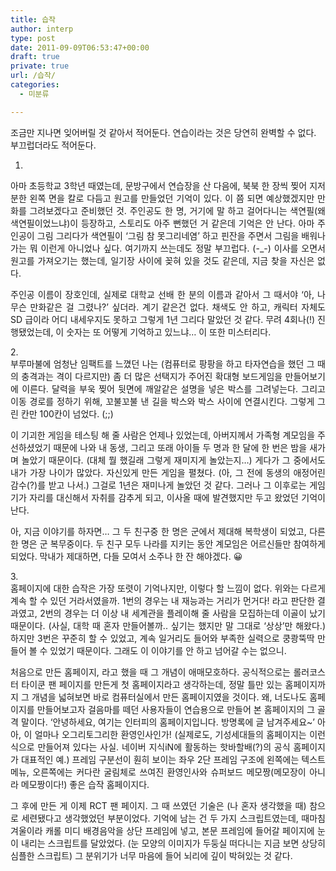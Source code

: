 ```yaml
---
title: 습작
author: interp
type: post
date: 2011-09-09T06:53:47+00:00
draft: true
private: true
url: /습작/
categories:
  - 미분류

---
```

조금만 지나면 잊어버릴 것 같아서 적어둔다. 연습이라는 것은 당연히 완벽할 수 없다. 부끄럽더라도 적어둔다.

1.

<div style="text-align: justify;">
  아마 초등학교 3학년 때였는데, 문방구에서 연습장을 산 다음에, 북북 한 장씩 찢어 지저분한 왼쪽 면을 칼로 다듬고 원고를 만들었던 기억이 있다. 이 쯤 되면 예상했겠지만 만화를 그려보겠다고 준비했던 것. 주인공도 한 명, 거기에 말 하고 걸어다니는 색연필(왜 색연필이었느냐)이 등장하고, 스토리도 아주 뻔했던 거 같은데 기억은 안 난다. 아마 주인공이 그림 그리다가 색연필이 &#8216;그림 참 못그리네염&#8217; 하고 핀잔을 주면서 그림을 배워나가는 뭐 이런게 아니었나 싶다. 여기까지 쓰는데도 정말 부끄럽다. (-_-) 이사를 오면서 원고를 가져오기는 했는데, 일기장 사이에 꽂혀 있을 것도 같은데, 지금 찾을 자신은 없다.</p> 
  
  <p>
    주인공 이름이 장호인데, 실제로 대학교 선배 한 분의 이름과 같아서 그 때서야 &#8216;아, 나 무슨 만화같은 걸 그렸나?&#8217; 싶더라. 계기 같은건 없다. 채색도 안 하고, 캐릭터 자체도 SD 급이라 어디 내세우지도 못하고 그렇게 1년 그리다 말았던 것 같다. 무려 4회나(!) 진행됐었는데, 이 숫자는 또 어떻게 기억하고 있느냐&#8230; 이 또한 미스터리다.
  </p>
  
  <p>
    2.<br /> 부루마불에 엄청난 임팩트를 느꼈던 나는 (컴퓨터로 팡팡을 하고 타자연습을 했던 그 때의 충격과는 격이 다르지만) 좀 더 많은 선택지가 주어진 확대형 보드게임을 만들어보기에 이른다. 달력을 부욱 찢어 뒷면에 깨알같은 설명을 넣은 박스를 그려넣는다. 그리고 이동 경로를 정하기 위해, 꼬불꼬불 낸 길을 박스와 박스 사이에 연결시킨다. 그렇게 그린 칸만 100칸이 넘었다. (;;)
  </p>
  
  <p>
    이 기괴한 게임을 테스팅 해 줄 사람은 언제나 있었는데, 아버지께서 가족형 계모임을 주선하셨었기 때문에 나와 내 동생, 그리고 또래 아이들 두 명과 한 달에 한 번은 밤을 새가며 놀았기 때문이다. (대체 뭘 했길래 그렇게 재미지게 놀았는지&#8230;) 게다가 그 중에서도 내가 가장 나이가 많았다. 자신있게 만든 게임을 펼쳤다. (아, 그 전에 동생의 애정어린 감수(?)를 받고 나서.) 그걸로 1년은 재미나게 놀았던 것 같다. 그러나 그 이후로는 게임기가 자리를 대신해서 자취를 감추게 되고, 이사올 때에 발견했지만 두고 왔었던 기억이 난다.
  </p>
  
  <p>
    아, 지금 이야기를 하자면&#8230; 그 두 친구중 한 명은 군에서 제대해 복학생이 되었고, 다른 한 명은 군 복무중이다. 두 친구 모두 나라를 지키는 동안 계모임은 어르신들만 참여하게 되었다. 막내가 제대하면, 다들 모여서 소주나 한 잔 해야겠다. 😀
  </p>
  
  <p>
    3.<br /> 홈페이지에 대한 습작은 가장 또렷이 기억나지만, 이렇다 할 느낌이 없다. 위와는 다르게 계속 할 수 있던 거라서였을까. 1번의 경우는 내 재능과는 거리가 먼거다! 라고 판단한 결과였고, 2번의 경우는 더 이상 내 세계관을 플레이해 줄 사람을 모집하는데 이골이 났기 때문이다. (사실, 대학 때 혼자 만들어볼까.. 싶기는 했지만 말 그대로 &#8216;상상&#8217;만 해왔다.) 하지만 3번은 꾸준히 할 수 있었고, 계속 일거리도 들어와 부족한 실력으로 쿵쾅뚝딱 만들어 볼 수 있었기 때문이다.&nbsp;그래도 이 이야기를 안 하고 넘어갈 수는 없으니.&nbsp;
  </p>
  
  <p>
    처음으로 만든 홈페이지, 라고 했을 때 그 개념이 애매모호하다. 공식적으로는 롤러코스터 타이쿤 팬 페이지를 만든게 첫 홈페이지라고 생각하는데, 정말 틀만 있는 홈페이지까지 그 개념을 넓혀보면 바로 컴퓨터실에서 만든 홈페이지였을 것이다. 왜, 너도나도 홈페이지를 만들어보고자 걸음마를 떼던 사용자들이 연습용으로 만들어 본 홈페이지의 그 골격 말이다. &#8216;안녕하세요, 여기는 인터피의 홈페이지입니다. 방명록에 글 남겨주세요~&#8217; 아아, 이 얼마나 오그리토그리한 환영인사인가! (실제로도, 기성세대들의 홈페이지는 이런식으로 만들어져 있다는 사실. 네이버 지식iN에 활동하는 핫바할배(?)의 공식 홈페이지가 대표적인 예.) 프레임 구분선이 훤히 보이는 좌우 2단 프레임 구조에 왼쪽에는 텍스트 메뉴, 오른쪽에는 커다란 굴림체로 쓰여진 환영인사와 슈퍼보드 메모짱(메모장이 아니라 메모짱이다!) 좋은 습작 홈페이지다.
  </p>
  
  <p>
    그 후에 만든 게 이제 RCT 팬 페이지. 그 때 쓰였던 기술은 (나 혼자 생각했을 때) 참으로 세련됐다고 생각했었던 부분이었다. 기억에 남는 건 두 가지 스크립트였는데, 때마침 겨울이라 캐롤 미디 배경음악을 상단 프레임에 넣고, 본문 프레임에 들어갈 페이지에 눈이 내리는 스크립트를 달았었다. (눈 모양의 이미지가 두둥실 떠다니는 지금 보면 상당히 심플한 스크립트) 그 분위기가 너무 마음에 들어 뇌리에 깊이 박혀있는 것 같다.
  </p>
</div>